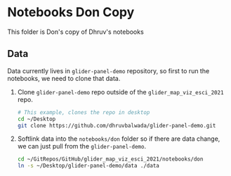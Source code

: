 # Notebooks Don Copy

This folder is Don's copy of Dhruv's  notebooks

## Data

Data currently lives in `glider-panel-demo` repository, so first to run the notebooks, we need to clone that data.

1. Clone `glider-panel-demo` repo outside of the `glider_map_viz_esci_2021` repo.

    ```bash
    # This example, clones the repo in desktop
    cd ~/Desktop
    git clone https://github.com/dhruvbalwada/glider-panel-demo.git
    ```

2. Softlink data into the `notebooks/don` folder so if there are data change, we can just pull from the `glider-panel-demo`.

    ```bash
    cd ~/GitRepos/GitHub/glider_map_viz_esci_2021/notebooks/don
    ln -s ~/Desktop/glider-panel-demo/data ./data
    ```
